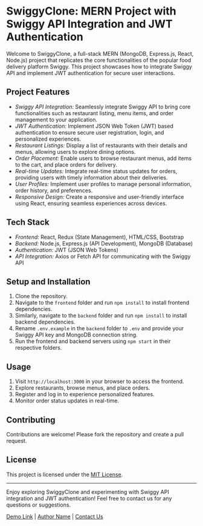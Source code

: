 # SwiggyClone: MERN Project with Swiggy API Integration and JWT Authentication

Welcome to SwiggyClone, a full-stack MERN (MongoDB, Express.js, React, Node.js) project that replicates the core functionalities of the popular food delivery platform Swiggy. This project showcases how to integrate Swiggy API and implement JWT authentication for secure user interactions.

## Project Features

- *Swiggy API Integration:* Seamlessly integrate Swiggy API to bring core functionalities such as restaurant listing, menu items, and order management to your application.
- *JWT Authentication:* Implement JSON Web Token (JWT) based authentication to ensure secure user registration, login, and personalized experiences.
- *Restaurant Listings:* Display a list of restaurants with their details and menus, allowing users to explore dining options.
- *Order Placement:* Enable users to browse restaurant menus, add items to the cart, and place orders for delivery.
- *Real-time Updates:* Integrate real-time status updates for orders, providing users with timely information about their deliveries.
- *User Profiles:* Implement user profiles to manage personal information, order history, and preferences.
- *Responsive Design:* Create a responsive and user-friendly interface using React, ensuring seamless experiences across devices.

## Tech Stack

- *Frontend:* React, Redux (State Management), HTML/CSS, Bootstrap
- *Backend:* Node.js, Express.js (API Development), MongoDB (Database)
- *Authentication:* JWT (JSON Web Tokens)
- *API Integration:* Axios or Fetch API for communicating with the Swiggy API

## Setup and Installation

1. Clone the repository.
2. Navigate to the `frontend` folder and run `npm install` to install frontend dependencies.
3. Similarly, navigate to the `backend` folder and run `npm install` to install backend dependencies.
4. Rename `.env.example` in the `backend` folder to `.env` and provide your Swiggy API key and MongoDB connection string.
5. Run the frontend and backend servers using `npm start` in their respective folders.

## Usage

1. Visit `http://localhost:3000` in your browser to access the frontend.
2. Explore restaurants, browse menus, and place orders.
3. Register and log in to experience personalized features.
4. Monitor order status updates in real-time.

## Contributing

Contributions are welcome! Please fork the repository and create a pull request.

## License

This project is licensed under the [MIT License](LICENSE).

---

Enjoy exploring SwiggyClone and experimenting with Swiggy API integration and JWT authentication! Feel free to contact us for any questions or suggestions.

[Demo Link](#) | [Author Name](#) | [Contact Us](#)

